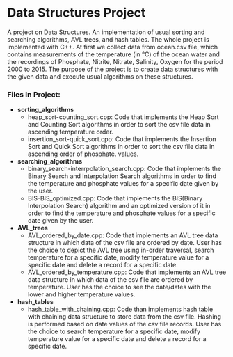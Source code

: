 # Data Structures Project
A project on Data Structures. An implementation of usual sorting and searching algorithms, AVL trees, and hash tables.
The whole project is implemented with C++.
At first we collect data from ocean.csv file, which contains measurements of the temperature (in °C) of the ocean water and the recordings of Phosphate, Nitrite, Nitrate, Salinity, Oxygen for the period 2000 to 2015.
The purpose of the project is to create data structures with the given data and execute usual algorithms on these structures.

### Files In Project:
- **sorting_algorithms**
  - heap_sort-counting_sort.cpp: Code that implements the Heap Sort and Counting Sort algorithms in order to sort the csv file data in ascending temperature order.
  - insertion_sort-quick_sort.cpp: Code that implements the Insertion Sort and Quick Sort algorithms in order to sort the csv file data in ascending order of phosphate. values.
- **searching_algorithms**
  - binary_search-interrpolation_search.cpp: Code that implements the Binary Search and Interpolation Search algorithms in order to find the temperature and phosphate values for a specific date given by the user.
  - BIS-BIS_optimized.cpp: Code that implements the BIS(Binary Interpolation Search) algorithm and an optimized version of it in order to find the temperature and phosphate values for a specific date given by the user.
- **AVL_trees**
  - AVL_ordered_by_date.cpp: Code that implements an AVL tree data structure in which data of the csv file are ordered by date. User has the choice to depict the AVL tree using in-order traversal, search temperature for a specific date, modify temperature value for a specific date and delete a record for a specific date.
  - AVL_ordered_by_temperature.cpp: Code that implements an AVL tree data structure in which data of the csv file are ordered by temperature. User has the choice to see the date/dates with the lower and higher temperature values.
- **hash_tables**
  - hash_table_with_chaining.cpp: Code than implements hash table with chaining data structure to store data from the csv file. Hashing is performed based on date values of the csv file records. User has the choice to search temperature for a specific date, modify temperature value for a specific date and delete a record for a specific date.

